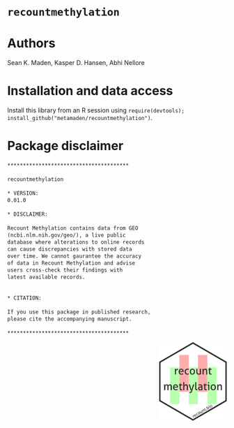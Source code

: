 
# `recountmethylation`

# Authors

Sean K. Maden, Kasper D. Hansen, Abhi Nellore

# Installation and data access

Install this library from an R session using 
`require(devtools); install_github("metamaden/recountmethylation")`.

# Package disclaimer

```
***************************************

recountmethylation

* VERSION:
0.01.0

* DISCLAIMER:

Recount Methylation contains data from GEO 
(ncbi.nlm.nih.gov/geo/), a live public 
database where alterations to online records 
can cause discrepancies with stored data 
over time. We cannot gaurantee the accuracy 
of data in Recount Methylation and advise 
users cross-check their findings with 
latest available records.


* CITATION:

If you use this package in published research, 
please cite the accompanying manuscript.

***************************************
```

 [<img style="float: right;" src = "inst/figures/remeth_hexsticker.png" height="180"/>](https://recount.bio/data)